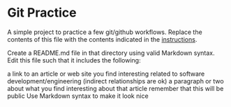 # Git Practice
A simple project to practice a few git/github workflows.  Replace the contents of this file with the contents indicated in the [instructions](./instructions.md).

Create a README.md file in that directory using valid Markdown syntax. Edit this file such that it includes the following:

a link to an article or web site you find interesting related to software development/engineering (indirect relationships are ok)
a paragraph or two about what you find interesting about that article
remember that this will be public
Use Markdown syntax to make it look nice
